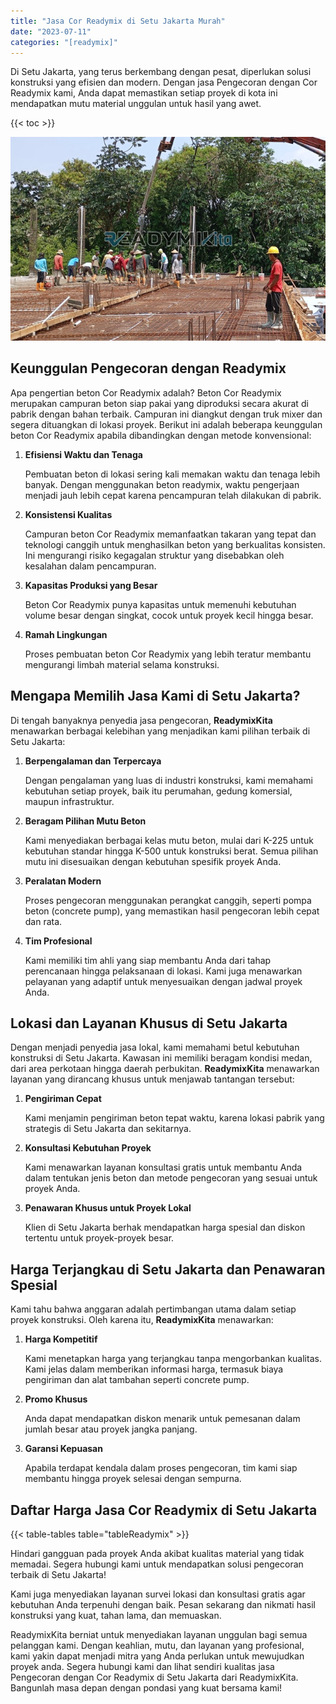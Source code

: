 ```yaml
---
title: "Jasa Cor Readymix di Setu Jakarta Murah"
date: "2023-07-11"
categories: "[readymix]"
---
```


Di Setu Jakarta, yang terus berkembang dengan pesat, diperlukan solusi konstruksi yang efisien dan modern. Dengan jasa Pengecoran dengan Cor Readymix kami, Anda dapat memastikan setiap proyek di kota ini mendapatkan mutu material unggulan untuk hasil yang awet.

{{< toc >}}

![Jasa Cor Readymix di Setu Jakarta Murah](/images/readymix/cor-readymix-27.jpg)

## Keunggulan Pengecoran dengan Readymix

Apa pengertian beton Cor Readymix adalah? Beton Cor Readymix merupakan campuran beton siap pakai yang diproduksi secara akurat di pabrik dengan bahan terbaik. Campuran ini diangkut dengan truk mixer dan segera dituangkan di lokasi proyek. Berikut ini adalah beberapa keunggulan beton Cor Readymix apabila dibandingkan dengan metode konvensional:

1. **Efisiensi Waktu dan Tenaga**

   Pembuatan beton di lokasi sering kali memakan waktu dan tenaga lebih banyak. Dengan menggunakan beton readymix, waktu pengerjaan menjadi jauh lebih cepat karena pencampuran telah dilakukan di pabrik.

2. **Konsistensi Kualitas**

   Campuran beton Cor Readymix memanfaatkan takaran yang tepat dan teknologi canggih untuk menghasilkan beton yang berkualitas konsisten. Ini mengurangi risiko kegagalan struktur yang disebabkan oleh kesalahan dalam pencampuran.

3. **Kapasitas Produksi yang Besar**

   Beton Cor Readymix punya kapasitas untuk memenuhi kebutuhan volume besar dengan singkat, cocok untuk proyek kecil hingga besar.

4. **Ramah Lingkungan**

   Proses pembuatan beton Cor Readymix yang lebih teratur membantu mengurangi limbah material selama konstruksi.

## Mengapa Memilih Jasa Kami di Setu Jakarta?

Di tengah banyaknya penyedia jasa pengecoran, **ReadymixKita** menawarkan berbagai kelebihan yang menjadikan kami pilihan terbaik di Setu Jakarta:

1. **Berpengalaman dan Terpercaya**

   Dengan pengalaman yang luas di industri konstruksi, kami memahami kebutuhan setiap proyek, baik itu perumahan, gedung komersial, maupun infrastruktur.

2. **Beragam Pilihan Mutu Beton**

   Kami menyediakan berbagai kelas mutu beton, mulai dari K-225 untuk kebutuhan standar hingga K-500 untuk konstruksi berat. Semua pilihan mutu ini disesuaikan dengan kebutuhan spesifik proyek Anda.

3. **Peralatan Modern**

   Proses pengecoran menggunakan perangkat canggih, seperti pompa beton (concrete pump), yang memastikan hasil pengecoran lebih cepat dan rata.

4. **Tim Profesional**

   Kami memiliki tim ahli yang siap membantu Anda dari tahap perencanaan hingga pelaksanaan di lokasi. Kami juga menawarkan pelayanan yang adaptif untuk menyesuaikan dengan jadwal proyek Anda.

## Lokasi dan Layanan Khusus di Setu Jakarta

Dengan menjadi penyedia jasa lokal, kami memahami betul kebutuhan konstruksi di Setu Jakarta. Kawasan ini memiliki beragam kondisi medan, dari area perkotaan hingga daerah perbukitan. **ReadymixKita** menawarkan layanan yang dirancang khusus untuk menjawab tantangan tersebut:

1. **Pengiriman Cepat**

   Kami menjamin pengiriman beton tepat waktu, karena lokasi pabrik yang strategis di Setu Jakarta dan sekitarnya.

2. **Konsultasi Kebutuhan Proyek**

   Kami menawarkan layanan konsultasi gratis untuk membantu Anda dalam tentukan jenis beton dan metode pengecoran yang sesuai untuk proyek Anda.

3. **Penawaran Khusus untuk Proyek Lokal**

   Klien di Setu Jakarta berhak mendapatkan harga spesial dan diskon tertentu untuk proyek-proyek besar.

## Harga Terjangkau di Setu Jakarta dan Penawaran Spesial

Kami tahu bahwa anggaran adalah pertimbangan utama dalam setiap proyek konstruksi. Oleh karena itu, **ReadymixKita** menawarkan:

1. **Harga Kompetitif**

   Kami menetapkan harga yang terjangkau tanpa mengorbankan kualitas. Kami jelas dalam memberikan informasi harga, termasuk biaya pengiriman dan alat tambahan seperti concrete pump.

2. **Promo Khusus**

   Anda dapat mendapatkan diskon menarik untuk pemesanan dalam jumlah besar atau proyek jangka panjang.

3. **Garansi Kepuasan**

   Apabila terdapat kendala dalam proses pengecoran, tim kami siap membantu hingga proyek selesai dengan sempurna.

## Daftar Harga Jasa Cor Readymix di Setu Jakarta

{{< table-tables table="tableReadymix" >}}

Hindari gangguan pada proyek Anda akibat kualitas material yang tidak memadai. Segera hubungi kami untuk mendapatkan solusi pengecoran terbaik di Setu Jakarta!

Kami juga menyediakan layanan survei lokasi dan konsultasi gratis agar kebutuhan Anda terpenuhi dengan baik. Pesan sekarang dan nikmati hasil konstruksi yang kuat, tahan lama, dan memuaskan.

ReadymixKita berniat untuk menyediakan layanan unggulan bagi semua pelanggan kami. Dengan keahlian, mutu, dan layanan yang profesional, kami yakin dapat menjadi mitra yang Anda perlukan untuk mewujudkan proyek anda. Segera hubungi kami dan lihat sendiri kualitas jasa Pengecoran dengan Cor Readymix di Setu Jakarta dari ReadymixKita. Bangunlah masa depan dengan pondasi yang kuat bersama kami!